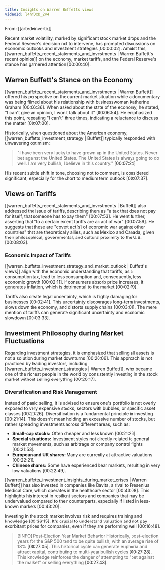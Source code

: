```yaml
---
title: Insights on Warren Buffetts views
videoId: l4hfDxD_2v4
---
```


From: [[artedeinvertir]] <br/> 

Recent market volatility, marked by significant stock market drops and the Federal Reserve's decision not to intervene, has prompted discussions on economic outlooks and investment strategies <a class="yt-timestamp" data-t="00:00:02">[00:00:02]</a>. Amidst this, [[warren_buffetts_recent_statements_and_investments | Warren Buffett's recent opinion]] on the economy, market tariffs, and the Federal Reserve's stance has garnered attention <a class="yt-timestamp" data-t="00:00:40">[00:00:40]</a>.

## Warren Buffett's Stance on the Economy

[[warren_buffetts_recent_statements_and_investments | Warren Buffett]] offered his perspective on the current market situation while a documentary was being filmed about his relationship with businesswoman Katherine Graham <a class="yt-timestamp" data-t="00:06:36">[00:06:36]</a>. When asked about the state of the economy, he stated, "I can't give an opinion, I won't talk about it" <a class="yt-timestamp" data-t="00:06:54">[00:06:54]</a>. He emphasized this point, repeating "I can't" three times, indicating a reluctance to discuss the matter <a class="yt-timestamp" data-t="00:07:00">[00:07:00]</a>.

Historically, when questioned about the American economy, [[warren_buffetts_investment_strategy | Buffett]] typically responded with unwavering optimism:
> "I have been very lucky to have grown up in the United States. Never bet against the United States. The United States is always going to do well. I am very bullish, I believe in this country." <a class="yt-timestamp" data-t="00:07:24">[00:07:24]</a>

His recent subtle shift in tone, choosing not to comment, is considered significant, especially for the short to medium term outlook <a class="yt-timestamp" data-t="00:07:37">[00:07:37]</a>.

## Views on Tariffs

[[warren_buffetts_recent_statements_and_investments | Buffett]] also addressed the issue of tariffs, describing them as "a tax that does not pay for itself, that someone has to pay them" <a class="yt-timestamp" data-t="00:07:53">[00:07:53]</a>. He went further, asserting that "to a certain extent tariffs are an act of war" <a class="yt-timestamp" data-t="00:07:59">[00:07:59]</a>. He suggests that these are "covert act[s] of economic war against other countries" that are theoretically allies, such as Mexico and Canada, given their philosophical, governmental, and cultural proximity to the U.S. <a class="yt-timestamp" data-t="00:08:03">[00:08:03]</a>.

### Economic Impact of Tariffs
[[warren_buffetts_investment_strategy_and_market_outlook | Buffett's views]] align with the economic understanding that tariffs, as a consumption tax, lead to less consumption and, consequently, less economic growth <a class="yt-timestamp" data-t="00:02:11">[00:02:11]</a>. If consumers absorb price increases, it generates inflation, which is detrimental to the market <a class="yt-timestamp" data-t="00:02:19">[00:02:19]</a>.

Tariffs also create legal uncertainty, which is highly damaging for businesses <a class="yt-timestamp" data-t="00:02:41">[00:02:41]</a>. This uncertainty discourages long-term investments, slows down the economy, and distorts supply chains <a class="yt-timestamp" data-t="00:03:01">[00:03:01]</a>. The mere mention of tariffs can generate significant uncertainty and economic slowdown <a class="yt-timestamp" data-t="00:03:33">[00:03:33]</a>.

## Investment Philosophy during Market Fluctuations

Regarding investment strategies, it is emphasized that selling all assets is not a solution during market downturns <a class="yt-timestamp" data-t="00:20:06">[00:20:06]</a>. This approach is not practiced by leading investors, including [[warren_buffetts_investment_strategies | Warren Buffett]], who became one of the richest people in the world by consistently investing in the stock market without selling everything <a class="yt-timestamp" data-t="00:20:17">[00:20:17]</a>.

### Diversification and Risk Management
Instead of panic selling, it is advised to ensure one's portfolio is not overly exposed to very expensive stocks, sectors with bubbles, or specific asset classes <a class="yt-timestamp" data-t="00:20:26">[00:20:26]</a>. Diversification is a fundamental principle in investing <a class="yt-timestamp" data-t="00:21:14">[00:21:14]</a>. This doesn't mean holding an excessive number of stocks, but rather spreading investments across different areas, such as:
*   **Small-cap stocks:** Often cheaper and less known <a class="yt-timestamp" data-t="00:21:26">[00:21:26]</a>.
*   **Special situations:** Investment styles not directly related to general market movements, such as arbitrage or company control fights <a class="yt-timestamp" data-t="00:21:53">[00:21:53]</a>.
*   **European and UK shares:** Many are currently at attractive valuations <a class="yt-timestamp" data-t="00:22:21">[00:22:21]</a>.
*   **Chinese shares:** Some have experienced bear markets, resulting in very low valuations <a class="yt-timestamp" data-t="00:22:49">[00:22:49]</a>.

[[warren_buffetts_investment_insights_during_market_crises | Warren Buffett]] has also invested in companies like Davita, a rival to Fresenius Medical Care, which operates in the healthcare sector <a class="yt-timestamp" data-t="00:43:08">[00:43:08]</a>. This highlights his interest in resilient sectors and companies that may be undervalued compared to their counterparts, especially if listed in less-known markets <a class="yt-timestamp" data-t="00:43:20">[00:43:20]</a>.

Investing in the stock market involves risk and requires training and knowledge <a class="yt-timestamp" data-t="00:36:15">[00:36:15]</a>. It's crucial to understand valuation and not pay exorbitant prices for companies, even if they are performing well <a class="yt-timestamp" data-t="00:16:48">[00:16:48]</a>.

> [!INFO] Post-Election Year Market Behavior
Historically, post-election years for the S&P 500 tend to be quite bullish, with an average rise of 18% <a class="yt-timestamp" data-t="00:27:05">[00:27:05]</a>. This historical cycle can generate euphoria and attract capital, contributing to multi-year bullish cycles <a class="yt-timestamp" data-t="00:27:28">[00:27:28]</a>. This knowledge reinforces the danger of attempting to "bet against the market" or selling everything <a class="yt-timestamp" data-t="00:27:43">[00:27:43]</a>.